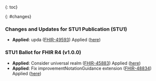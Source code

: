 
{: toc}

{: #changes}

### Changes and Updates for STU1 Publication (STU1)
* **Applied**: upda ([FHIR-49593](https://jira.hl7.org/browse/FHIR-49593)) Applied ([here](introduction.html#scope))


### STU1 Ballot for FHIR R4 (v1.0.0)

* **Applied**: Consider universal realm	([FHIR-45883](https://jira.hl7.org/browse/FHIR-45883)) Applied ([here](index.html))
* **Applied**: Fix improvementNotationGuidance extension	([FHIR-48834](https://jira.hl7.org/browse/FHIR-48834)) Applied ([here](StructureDefinition-cqm-publishablemeasure.html))
